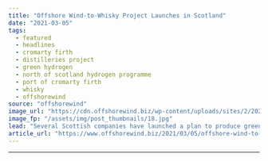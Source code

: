 ```yaml
---
title: "Offshore Wind-to-Whisky Project Launches in Scotland"
date: "2021-03-05"
tags: 
  - featured
  - headlines
  - cromarty firth
  - distilleries project
  - green hydrogen
  - north of scotland hydrogen programme
  - port of cromarty firth
  - whisky
  - offshorewind
source: "offshorewind"
image_url: "https://cdn.offshorewind.biz/wp-content/uploads/sites/2/2021/03/05091004/Offshore-Wind-to-Whiskey-Project-Launches-in-Scotland.jpg"
image_fp: "/assets/img/post_thumbnails/18.jpg"
lead: "Several Scottish companies have launched a plan to produce green hydrogen in Cromarty Firth"
article_url: "https://www.offshorewind.biz/2021/03/05/offshore-wind-to-whisky-project-launches-in-scotland/"
---
```


---
